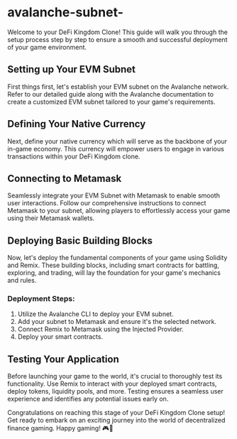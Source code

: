 # avalanche-subnet-

Welcome to your DeFi Kingdom Clone! This guide will walk you through the setup process step by step to ensure a smooth and successful deployment of your game environment.

## Setting up Your EVM Subnet

First things first, let's establish your EVM subnet on the Avalanche network. Refer to our detailed guide along with the Avalanche documentation to create a customized EVM subnet tailored to your game's requirements.

## Defining Your Native Currency

Next, define your native currency which will serve as the backbone of your in-game economy. This currency will empower users to engage in various transactions within your DeFi Kingdom clone.

## Connecting to Metamask

Seamlessly integrate your EVM Subnet with Metamask to enable smooth user interactions. Follow our comprehensive instructions to connect Metamask to your subnet, allowing players to effortlessly access your game using their Metamask wallets.

## Deploying Basic Building Blocks

Now, let's deploy the fundamental components of your game using Solidity and Remix. These building blocks, including smart contracts for battling, exploring, and trading, will lay the foundation for your game's mechanics and rules.

### Deployment Steps:

1. Utilize the Avalanche CLI to deploy your EVM subnet.
2. Add your subnet to Metamask and ensure it's the selected network.
3. Connect Remix to Metamask using the Injected Provider.
4. Deploy your smart contracts.

## Testing Your Application

Before launching your game to the world, it's crucial to thoroughly test its functionality. Use Remix to interact with your deployed smart contracts, deploy tokens, liquidity pools, and more. Testing ensures a seamless user experience and identifies any potential issues early on.

Congratulations on reaching this stage of your DeFi Kingdom Clone setup! Get ready to embark on an exciting journey into the world of decentralized finance gaming. Happy gaming! 🎮🚀
